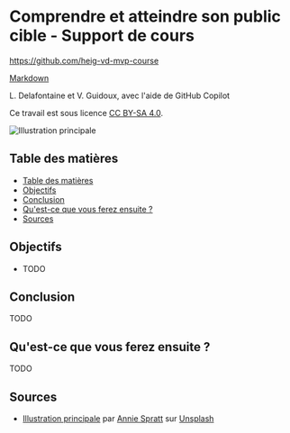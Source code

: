 # Comprendre et atteindre son public cible - Support de cours

<https://github.com/heig-vd-mvp-course>

[Markdown][course-material]

L. Delafontaine et V. Guidoux, avec l'aide de GitHub Copilot

Ce travail est sous licence [CC BY-SA 4.0][license].

![Illustration principale][illustration-principale]

## Table des matières

- [Table des matières](#table-des-matières)
- [Objectifs](#objectifs)
- [Conclusion](#conclusion)
- [Qu'est-ce que vous ferez ensuite ?](#quest-ce-que-vous-ferez-ensuite-)
- [Sources](#sources)

## Objectifs

- TODO

## Conclusion

TODO

## Qu'est-ce que vous ferez ensuite ?

TODO

## Sources

- [Illustration principale][illustration-principale] par
  [Annie Spratt](https://unsplash.com/@anniespratt) sur
  [Unsplash](https://unsplash.com/photos/white-wall-tiles-in-close-up-photography-OZ2BNYfF_xM)

[^example]: Example, [example.com](https://example.com/), 20 février 2025

<!-- URLs -->

[course-material]:
	https://github.com/heig-vd-mvp-course/heig-vd-mvp-course/blob/main/04-cours-comprendre-et-atteindre-son-public-cible/02-support-de-cours/README.md
[license]:
	https://github.com/heig-vd-mvp-course/heig-vd-mvp-course/blob/main/LICENSE.md
[illustration-principale]:
	https://images.unsplash.com/photo-1612538498488-226257115cc4?fit=crop&h=720
